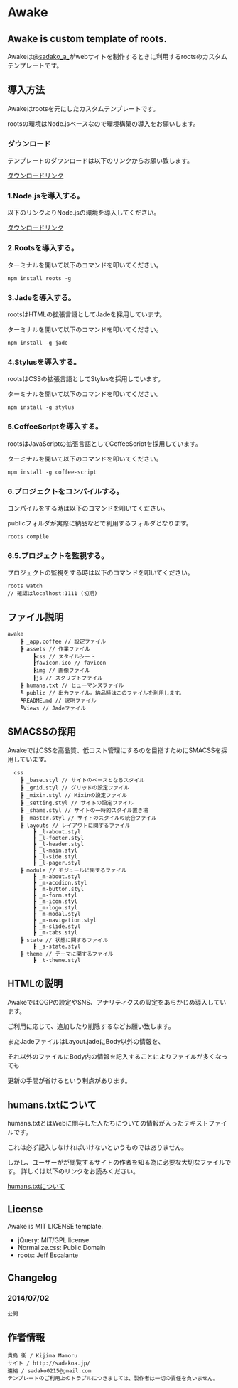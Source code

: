 Awake
=================
## Awake is custom template of roots.
Awakeは[@sadako_a_](http://twitter.com/sadako_a_)がwebサイトを制作するときに利用するrootsのカスタムテンプレートです。

## 導入方法
Awakeはrootsを元にしたカスタムテンプレートです。

rootsの環境はNode.jsベースなので環境構築の導入をお願いします。

### ダウンロード
テンプレートのダウンロードは以下のリンクからお願い致します。

[ダウンロードリンク](http://sadakoa.jp/awake)

### 1.Node.jsを導入する。
以下のリンクよりNode.jsの環境を導入してください。

[ダウンロードリンク](http://nodejs.org/download/)


### 2.Rootsを導入する。
ターミナルを開いて以下のコマンドを叩いてください。

	npm install roots -g


### 3.Jadeを導入する。
rootsはHTMLの拡張言語としてJadeを採用しています。

ターミナルを開いて以下のコマンドを叩いてください。

	npm install -g jade

### 4.Stylusを導入する。
rootsはCSSの拡張言語としてStylusを採用しています。

ターミナルを開いて以下のコマンドを叩いてください。

	npm install -g stylus

### 5.CoffeeScriptを導入する。
rootsはJavaScriptの拡張言語としてCoffeeScriptを採用しています。

ターミナルを開いて以下のコマンドを叩いてください。

	npm install -g coffee-script
### 6.プロジェクトをコンパイルする。
コンパイルをする時は以下のコマンドを叩いてください。

publicフォルダが実際に納品などで利用するフォルダとなります。

	roots compile

### 6.5.プロジェクトを監視する。
プロジェクトの監視をする時は以下のコマンドを叩いてください。

	roots watch
	// 確認はlocalhost:1111 (初期)	
	

## ファイル説明
	awake
		┣ _app.coffee // 設定ファイル
		┣ assets // 作業ファイル
			┣css // スタイルシート
			┣favicon.ico // favicon
			┣img // 画像ファイル
			┣js // スクリプトファイル
		┣ humans.txt // ヒューマンズファイル
		┗ public // 出力ファイル。納品時はこのファイルを利用します。
		┗README.md // 説明ファイル
		┗Views // Jadeファイル

## SMACSSの採用
AwakeではCSSを高品質、低コスト管理にするのを目指すためにSMACSSを採用しています。

	  css
		┣ _base.styl // サイトのベースとなるスタイル
		┣ _grid.styl // グリッドの設定ファイル
		┣ _mixin.styl // Mixinの設定ファイル
		┣ _setting.styl // サイトの設定ファイル
		┣ _shame.styl // サイトの一時的スタイル置き場
		┣ _master.styl // サイトのスタイルの統合ファイル
		┣ layouts // レイアウトに関するファイル
			┣ _l-about.styl
			┣ _l-footer.styl
			┣ _l-header.styl
			┣ _l-main.styl
			┣ _l-side.styl
			┣ _l-pager.styl
		┣ module // モジュールに関するファイル
			┣ _m-about.styl
			┣ _m-acodion.styl
			┣ _m-button.styl
			┣ _m-form.styl
			┣ _m-icon.styl
			┣ _m-logo.styl
			┣ _m-modal.styl
			┣ _m-navigation.styl
			┣ _m-slide.styl
			┣ _m-tabs.styl
		┣ state // 状態に関するファイル
			┣ _s-state.styl
		┣ theme // テーマに関するファイル
			┣ _t-theme.styl


## HTMLの説明
AwakeではOGPの設定やSNS、アナリティクスの設定をあらかじめ導入しています。

ご利用に応じて、追加したり削除するなどお願い致します。

またJadeファイルはLayout.jadeにBody以外の情報を、

それ以外のファイルにBody内の情報を記入することによりファイルが多くなっても

更新の手間が省けるという利点があります。


## humans.txtについて
humans.txtとはWebに関与した人たちについての情報が入ったテキストファイルです。

これは必ず記入しなければいけないというものではありません。

しかし、ユーザーがが閲覧するサイトの作者を知る為に必要な大切なファイルです。
詳しくは以下のリンクをお読みください。

[humans.txtについて](http://humanstxt.org/JA)


## License
Awake is MIT LICENSE template.

* jQuery: MIT/GPL license
* Normalize.css: Public Domain
* roots: Jeff Escalante


## Changelog

### 2014/07/02
	公開

## 作者情報
	貴島 衛 / Kijima Mamoru
	サイト / http://sadakoa.jp/
	連絡 / sadako0215@gmail.com
	テンプレートのご利用上のトラブルにつきましては、製作者は一切の責任を負いません。


